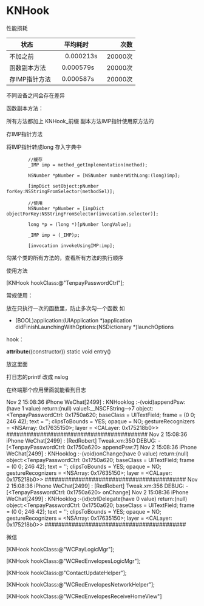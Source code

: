 # KNHook

性能损耗


| 状态            | 平均耗时       | 次数    |
| -------------  |:-------------:| -----:|
| 不加之前        | 0.000213s     | 20000次 |
| 函数副本方法     | 0.000579s      | 20000次 |
| 存IMP指针方法    | 0.000587s     | 20000次 |

不同设备之间会存在差异

函数副本方法：

所有方法都加上 KNHook_前缀
副本方法IMP指针使用原方法的

存IMP指针方法

将IMP指针转成long 存入字典中

```objc
        //缓存
        _IMP imp = method_getImplementation(method);
        
        NSNumber *pNumber = [NSNumber numberWithLong:(long)imp];
        
        [impDict setObject:pNumber forKey:NSStringFromSelector(methodSel)];
        
        //使用
        NSNumber *pNumber = [impDict objectForKey:NSStringFromSelector(invocation.selector)];
        
        long *p = (long *)[pNumber longValue];
        
        _IMP imp = (_IMP)p;
        
        [invocation invokeUsingIMP:imp];
```


勾某个类的所有方法的，查看所有方法的执行顺序

使用方法

[KNHook hookClass:@"TenpayPasswordCtrl"];

常规使用：

放在只执行一次的函数里，防止多次勾一个函数
如

- (BOOL)application:(UIApplication *)application didFinishLaunchingWithOptions:(NSDictionary *)launchOptions

hook：

__attribute__((constructor)) static void entry()

放这里面

打日志的printf 改成 nslog

在终端那个应用里面就能看到日志

Nov  2 15:08:36 iPhone WeChat[2499] <Warning>: KNHooklog :-(void)appendPsw:(have 1 value)
return:(null)
value1:__NSCFString-->7
object:<TenpayPasswordCtrl: 0x1750a620; baseClass = UITextField; frame = (0 0; 246 42); text = ''; clipsToBounds = YES; opaque = NO; gestureRecognizers = <NSArray: 0x17635150>; layer = <CALayer: 0x175218b0>>
##########################################
Nov  2 15:08:36 iPhone WeChat[2499] <Notice>: [RedRobert] Tweak.xm:350 DEBUG: -[<TenpayPasswordCtrl: 0x1750a620> appendPsw:7]
Nov  2 15:08:36 iPhone WeChat[2499] <Warning>: KNHooklog :-(void)onChange(have 0 value)
return:(null)
object:<TenpayPasswordCtrl: 0x1750a620; baseClass = UITextField; frame = (0 0; 246 42); text = ''; clipsToBounds = YES; opaque = NO; gestureRecognizers = <NSArray: 0x17635150>; layer = <CALayer: 0x175218b0>>
##########################################
Nov  2 15:08:36 iPhone WeChat[2499] <Notice>: [RedRobert] Tweak.xm:356 DEBUG: -[<TenpayPasswordCtrl: 0x1750a620> onChange]
Nov  2 15:08:36 iPhone WeChat[2499] <Warning>: KNHooklog :-(id)ctrlDelegate(have 0 value)
return:(null)
object:<TenpayPasswordCtrl: 0x1750a620; baseClass = UITextField; frame = (0 0; 246 42); text = ''; clipsToBounds = YES; opaque = NO; gestureRecognizers = <NSArray: 0x17635150>; layer = <CALayer: 0x175218b0>>
##########################################




微信

[KNHook hookClass:@"WCPayLogicMgr"];

[KNHook hookClass:@"WCRedEnvelopesLogicMgr"];

[KNHook hookClass:@"ContactUpdateHelper"];

[KNHook hookClass:@"WCRedEnvelopesNetworkHelper"];

[KNHook hookClass:@"WCRedEnvelopesReceiveHomeView"]

